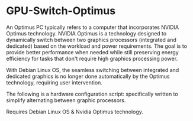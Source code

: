 # GPU-Switch-Optimus

An Optimus PC typically refers to a computer that incorporates NVIDIA Optimus technology. NVIDIA Optimus is a technology designed to dynamically switch between two graphics processors (integrated and dedicated) based on the workload and power requirements. The goal is to provide better performance when needed while still preserving energy efficiency for tasks that don't require high graphics processing power.

With Debian Linux OS, the seamless switching between integrated and dedicated graphics is no longer done automatically by the Optimus technology, requiring user intervention. 

The following is a hardware configuration script: specifically written to simplify alternating between graphic processors.

Requires Debian Linux OS & Nvidia Optimus technology.
